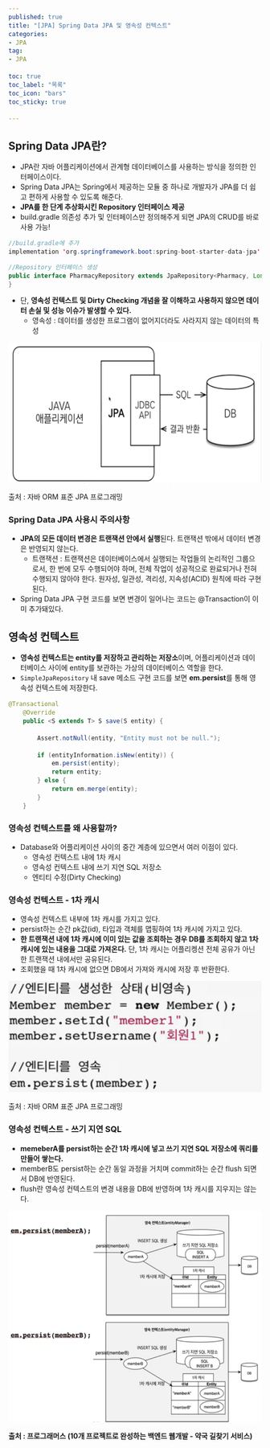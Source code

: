 ```yaml
---
published: true
title: "[JPA] Spring Data JPA 및 영속성 컨텍스트"
categories:
- JPA
tag:
- JPA

toc: true
toc_label: "목록"
toc_icon: "bars"
toc_sticky: true

---  
```


## Spring Data JPA란?

- JPA란 자바 어플리케이션에서 관계형 데이터베이스를 사용하는 방식을 정의한 인터페이스이다.
- Spring Data JPA는 Spring에서 제공하는 모듈 중 하나로 개발자가 JPA를 더 쉽고 편하게 사용할 수 있도록 해준다.
- **JPA를 한 단계 추상화시킨 Repository 인터페이스 제공**
- build.gradle 의존성 추가 및 인터페이스만 정의해주게 되면 JPA의 CRUD를 바로 사용 가능!

```java
//build.gradle에 추가
implementation 'org.springframework.boot:spring-boot-starter-data-jpa'
```

```java
//Repository 인터페이스 생성
public interface PharmacyRepository extends JpaRepository<Pharmacy, Long> {
}
```

- 단, **영속성 컨텍스트 및 Dirty Checking 개념을 잘 이해하고 사용하지 않으면 데이터 손실 및 성능 이슈가 발생할 수 있다.**
  - 영속성 : 데이터를 생성한 프로그램이 없어지더라도 사라지지 않는 데이터의 특성

![출처 : 자바 ORM 표준 JPA 프로그래밍](https://raw.githubusercontent.com/bokyoung89/bokyoung89.github.io/db9838bdd20128b36237f82b079d3992a5e6ae62/images/2023-06-06/Spring%20Data%20JPA.png)

출처 : 자바 ORM 표준 JPA 프로그래밍

### Spring Data JPA 사용시 주의사항

- **JPA의 모든 데이터 변경은 트랜잭션 안에서 실행**된다. 트랜잭션 밖에서 데이터 변경은 반영되지 않는다.
  - 트랜잭션 : 트랜잭션은 데이터베이스에서 실행되는 작업들의 논리적인 그룹으로서, 한 번에 모두 수행되어야 하며, 전체 작업이 성공적으로 완료되거나 전혀 수행되지 않아야 한다. 원자성, 일관성, 격리성, 지속성(ACID) 원칙에 따라 구현된다.
- Spring Data JPA 구현 코드를 보면 변경이 일어나는 코드는 @Transaction이 이미 추가돼있다.

## 영속성 컨텍스트

- **영속성 컨텍스트는 entity를 저장하고 관리하는 저장소**이며, 어플리케이션과 데이터베이스 사이에 entity를 보관하는 가상의 데이터베이스 역할을 한다.
- `SimpleJpaRepository` 내 save 메소드 구현 코드를 보면 **em.persist**를 통해 영속성 컨텍스트에 저장한다.

```java
@Transactional
	@Override
	public <S extends T> S save(S entity) {

		Assert.notNull(entity, "Entity must not be null.");

		if (entityInformation.isNew(entity)) {
			em.persist(entity);
			return entity;
		} else {
			return em.merge(entity);
		}
	}
```

### 영속성 컨텍스트를 왜 사용할까?

- Database와 어플리케이션 사이의 중간 계층에 있으면서 여러 이점이 있다.
  - 영속성 컨텍스트 내에 1차 캐시
  - 영속성 컨텍스트 내에 쓰기 지연 SQL  저장소
  - 엔티티 수정(Dirty Checking)

### 영속성 컨텍스트 - 1차 캐시

- 영속성 컨텍스트 내부에 1차 캐시를 가지고 있다.
- persist하는 순간 pk값(id), 타입과 객체를 맵핑하여 1차 캐시에 가지고 있다.
- **한 트랜잭션 내에 1차 캐시에 이미 있는 값을 조회하는 경우 DB를 조회하지 않고 1차 캐시에 있는 내용을 그대로 가져온다.** 단, 1차 캐시는 어플리켕션 전체 공유가 아닌 한 트랜잭션 내에서만 공유된다.
- 조회했을 때 1차 캐시에 없으면 DB에서 가져와 캐시에 저장 후 반환한다.

![출처 : 자바 ORM 표준 JPA 프로그래밍](https://raw.githubusercontent.com/bokyoung89/bokyoung89.github.io/db9838bdd20128b36237f82b079d3992a5e6ae62/images/2023-06-06/1%EC%B0%A8%20%EC%BA%90%EC%8B%9C.png)

출처 : 자바 ORM 표준 JPA 프로그래밍

### 영속성 컨텍스트 - 쓰기 지연 SQL

- **memeberA를 persist하는 순간 1차 캐시에 넣고 쓰기 지연 SQL 저장소에 쿼리를 만들어 쌓는다.**
- memberB도 persist하는 순간 동일 과정을 거치며 commit하는 순간 flush 되면서 DB에 반영된다.
- flush란 영속성 컨텍스트의 변경 내용을 DB에 반영하며 1차 캐시를 지우지는 않는다.

![출처 : 자바 ORM 표준 JPA 프로그래밍](https://raw.githubusercontent.com/bokyoung89/bokyoung89.github.io/db9838bdd20128b36237f82b079d3992a5e6ae62/images/2023-06-06/%EC%93%B0%EA%B8%B0%20%EC%A7%80%EC%97%B0%20SQL.png)

**출처 : 프로그래머스 (10개 프로젝트로 완성하는 백엔드 웹개발 - 약국 길찾기 서비스)**
